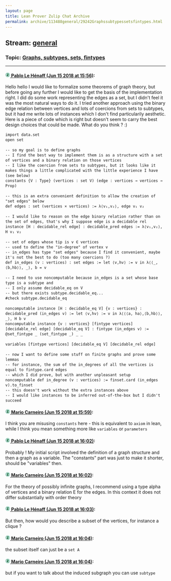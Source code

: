 ```yaml
---
layout: page
title: Lean Prover Zulip Chat Archive 
permalink: archive/113488general/29242Graphssubtypessetsfintypes.html
---
```


## Stream: [general](index.html)
### Topic: [Graphs, subtypes, sets, fintypes](29242Graphssubtypessetsfintypes.html)

---

#### [![Click to go to Zulip](../../assets/img/zulip2.png) Pablo Le Hénaff (Jun 15 2018 at 15:56)](https://leanprover.zulipchat.com/#narrow/stream/113488-general/topic/Graphs%2C%20subtypes%2C%20sets%2C%20fintypes/near/128121007):
Hello hello
I would like to formalize some theorems of graph theory, but before going any further I would like to get the basis of the implementation right.
I did do some work representing the edges as a set, but I didn't feel it was the most natural ways to do it. I tried another approach using the binary edge relation between vertices and lots of coercions from sets to subtypes, but it had me write lots of instances which I don't find particularily aesthetic. Here is a piece of code which is right but doesn't seem to carry the best design choices that could be made. What do you think ? :)
```lean
import data.set
open set

-- so my goal is to define graphs
-- I find the best way to implement them is as a structure with a set of vertices and a binary relation on those vertices
-- I like the coercion from sets to subtypes, but it looks like it makes things a little complicated with the little experience I have (see below)
constants {V : Type} (vertices : set V) (edge : vertices → vertices → Prop)

-- this is an extra convenient definition to allow the creation of "set edges" below
def edges : set (vertices × vertices) := λ⟨v₁,v₂⟩, edge v₁ v₂

-- I would like to reason on the edge binary relation rather than on the set of edges, that's why I suppose edge is a decidable rel
instance [H : decidable_rel edge] : decidable_pred edges := λ⟨v₁,v₂⟩, H v₁ v₂

-- set of edges whose tip is v ∈ vertices
-- used to define the "in-degree" of vertex v
-- in_edges has type "set edges" because I find it convenient, maybe it's not the best to do (too many coercions ?)
def in_edges (v : vertices) : set edges := let ⟨v,hv⟩ := v in λ⟨⟨_,⟨b,hb⟩⟩, _⟩, b = v

-- I need to use noncomputable because in_edges is a set whose base type is a subtype and
-- I only assume decidable_eq on V
-- but there exists subtype.decidable_eq...
#check subtype.decidable_eq

noncomputable instance [H : decidable_eq V] {v : vertices} : decidable_pred (in_edges v) := let ⟨v,hv⟩ := v in λ⟨⟨⟨a, ha⟩,⟨b,hb⟩⟩, _⟩, H b v
noncomputable instance {v : vertices} [fintype vertices] [decidable_rel edge] [decidable_eq V] : fintype (in_edges v) := @set_fintype _ (set_fintype _) _ _

variables [fintype vertices] [decidable_eq V] [decidable_rel edge]

-- now I want to define some stuff on finite graphs and prove some lemmas
-- for instance, the sum of the in_degrees of all the vertices is equal to fintype.card edges
-- which I did prove, but with another unpleasant setup
noncomputable def in_degree (v : vertices) := finset.card (in_edges v).to_finset
-- this doesn't work without the extra instances above
-- I would like instances to be inferred out-of-the-box but I didn't succeed
```

#### [![Click to go to Zulip](../../assets/img/zulip2.png) Mario Carneiro (Jun 15 2018 at 15:59)](https://leanprover.zulipchat.com/#narrow/stream/113488-general/topic/Graphs%2C%20subtypes%2C%20sets%2C%20fintypes/near/128121155):
I think you are misusing `constants` here - this is equivalent to `axiom` in lean, while I think you mean something more like `variables` or `parameters`

#### [![Click to go to Zulip](../../assets/img/zulip2.png) Pablo Le Hénaff (Jun 15 2018 at 16:02)](https://leanprover.zulipchat.com/#narrow/stream/113488-general/topic/Graphs%2C%20subtypes%2C%20sets%2C%20fintypes/near/128121326):
Probably ! My initial script involved the definition of a graph structure and then a graph as a variable. The "constants" part was just to make it shorter, should be "variables" then.

#### [![Click to go to Zulip](../../assets/img/zulip2.png) Mario Carneiro (Jun 15 2018 at 16:02)](https://leanprover.zulipchat.com/#narrow/stream/113488-general/topic/Graphs%2C%20subtypes%2C%20sets%2C%20fintypes/near/128121338):
For the theory of possibly infinite graphs, I recommend using a type alpha of vertices and a binary relation E for the edges. In this context it does not differ substantially with order theory

#### [![Click to go to Zulip](../../assets/img/zulip2.png) Pablo Le Hénaff (Jun 15 2018 at 16:03)](https://leanprover.zulipchat.com/#narrow/stream/113488-general/topic/Graphs%2C%20subtypes%2C%20sets%2C%20fintypes/near/128121400):
But then, how would you describe a subset of the vertices, for instance a clique ?

#### [![Click to go to Zulip](../../assets/img/zulip2.png) Mario Carneiro (Jun 15 2018 at 16:04)](https://leanprover.zulipchat.com/#narrow/stream/113488-general/topic/Graphs%2C%20subtypes%2C%20sets%2C%20fintypes/near/128121450):
the subset itself can just be a `set A`

#### [![Click to go to Zulip](../../assets/img/zulip2.png) Mario Carneiro (Jun 15 2018 at 16:04)](https://leanprover.zulipchat.com/#narrow/stream/113488-general/topic/Graphs%2C%20subtypes%2C%20sets%2C%20fintypes/near/128121456):
but if you want to talk about the induced subgraph you can use `subtype`

